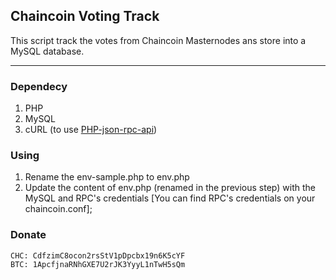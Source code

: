 ## Chaincoin Voting Track
This script track the votes from Chaincoin Masternodes ans store into a MySQL database.

----------
### Dependecy
1.  PHP
2.  MySQL
3.  cURL (to use [PHP-json-rpc-api](https://github.com/lubuzzo/chaincoin-php-api "json-rpc-api"))

### Using

 1. Rename the env-sample.php to env.php
 2. Update the content of env.php (renamed in the previous step) with the MySQL and RPC's credentials [You can find RPC's credentials on your chaincoin.conf];

### Donate
    CHC: CdfzimC8ocon2rsStV1pDpcbx19n6K5cYF
    BTC: 1ApcfjnaRNhGXE7U2rJK3YyyL1nTwH5sQm
